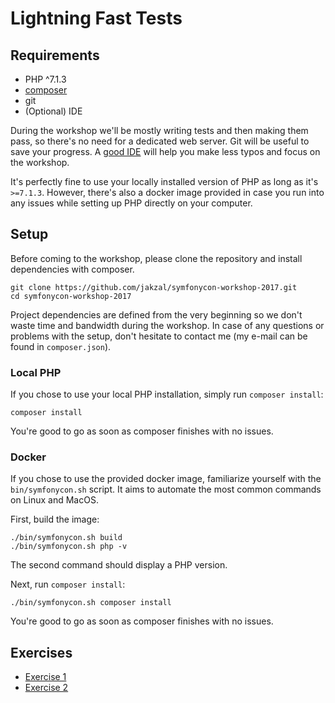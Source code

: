 # Lightning Fast Tests

## Requirements

* PHP ^7.1.3
* [composer](https://getcomposer.org/download/)
* git
* (Optional) IDE

During the workshop we'll be mostly writing tests and then making them pass, so there's no need for a dedicated web server.
Git will be useful to save your progress.
A [good IDE](https://www.jetbrains.com/phpstorm/download/) will help you make less typos and focus on the workshop.

It's perfectly fine to use your locally installed version of PHP as long as it's `>=7.1.3`.
However, there's also a docker image provided in case you run into any issues while setting up PHP directly on your computer.

## Setup

Before coming to the workshop, please clone the repository and install dependencies with composer.

```
git clone https://github.com/jakzal/symfonycon-workshop-2017.git
cd symfonycon-workshop-2017
```

Project dependencies are defined from the very beginning so we don't waste time and bandwidth during the workshop.
In case of any questions or problems with the setup, don't hesitate to contact me (my e-mail can be found in `composer.json`).

### Local PHP

If you chose to use your local PHP installation, simply run `composer install`:

```
composer install
```

You're good to go as soon as composer finishes with no issues.

### Docker

If you chose to use the provided docker image, familiarize yourself with the `bin/symfonycon.sh` script.
It aims to automate the most common commands on Linux and MacOS.

First, build the image:

```
./bin/symfonycon.sh build
./bin/symfonycon.sh php -v
```

The second command should display a PHP version.

Next, run `composer install`:

```
./bin/symfonycon.sh composer install
```

You're good to go as soon as composer finishes with no issues.

## Exercises

* [Exercise 1](exercises/1.md)
* [Exercise 2](exercises/2.md)
